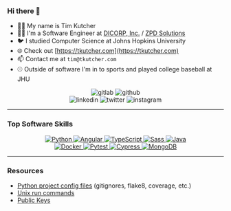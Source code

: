 ### Hi there 👋

- 🙋‍♂️ My name is Tim Kutcher
- 🧑‍💻 I'm a Software Engineer at [DICORP, Inc.](https://dicorp.com) / [ZPD Solutions](https://zpdsolutions.com)
- 🐦 I studied Computer Science at Johns Hopkins University
- 🌐 Check out [https://tkutcher.com](https://tkutcher.com)
- 📫 Contact me at `tim@tkutcher.com`
- ⚾ Outside of software I'm in to sports and played college baseball at JHU

<div align="center">
  <img src="https://img.shields.io/static/v1?label=GitLab&message=@tkutcher&logo=gitlab&labelColor=292961&color=4a4a4a&link=https://gitlab.com/tkutcher&style=for-the-badge" alt="gitlab" href="https://gitlab.com/tkutcher"/>
  
  <img src="https://img.shields.io/static/v1?label=GitHub&message=@tkutcher&logo=github&color=4a4a4a&link=https://github.com/tkutcher&labelColor=2fc453&style=for-the-badge" alt="github" href="https://github.com/tkutcher"/>
</div>

<div align="center">
  <img src="https://img.shields.io/static/v1?label=&labelColor=404040&message=LinkedIn&logo=linkedin&color=0077b5&link=https://www.linkedin.com/in/tim-kutcher-a7831416a/&style=for-the-badge" alt="linkedin" href="https://www.linkedin.com/in/tim-kutcher-a7831416a/"/>

  <img src="https://img.shields.io/static/v1?label=&labelColor=404040&message=@tkutcher_&logo=twitter&color=00acee&logoColor=00acee&link=https://twitter.com/tkutcher_&style=for-the-badge" alt="twitter" href="https://twitter.com/tkutcher_"/>

  <img src="https://img.shields.io/static/v1?label=&labelColor=E1306C&message=@tkutcher_&logo=instagram&color=404040&link=https://www.instagram.com/tkutcher_/&logoColor=ffffff&style=for-the-badge" alt="instagram" href="https://www.instagram.com/tkutcher_"/>
</div>

---
### Top Software Skills

<div align="center">
<a href="https://python.org">
    <img src="https://img.shields.io/badge/%20-Python-4B8BBE?logo=python&labelColor=FFE873" alt="Python">
</a>
  
<a href="https://angular.io/">
    <img src="https://img.shields.io/badge/%20-Angular-de0031?logo=angular&labelColor=303030" alt="Angular">
</a>

<a href="https://www.typescriptlang.org/">
    <img src="https://img.shields.io/badge/%20-TypeScript-303030?logo=typescript&labelColor=E0E0E0" alt="TypeScript">
</a>

<a href="https://sass-lang.com/">
    <img src="https://img.shields.io/badge/%20-Sass-cf649a?logo=sass&labelColor=F5F5F5" alt="Sass">
</a>
 
<a href="https://www.oracle.com/java/">
    <img src="https://img.shields.io/badge/%20-Java-393631?logo=java&labelColor=393631" alt="Java">
</a>
  
</div>
  
<div align="center">
  
  
<a href="https://www.docker.com/">
    <img src="https://img.shields.io/badge/%20-Docker-2397ec?logo=docker&labelColor=393631" alt="Docker">
</a>

<a href="https://pytest.org/">
    <img src="https://img.shields.io/badge/%20-Pytest-c9d329?logo=pytest&labelColor=393631" alt="Pytest">
</a>
  
<a href="https://www.cypress.io/">
    <img src="https://img.shields.io/badge/%20-Cypress-09c28e?logo=cypress&labelColor=393631" alt="Cypress">
</a>
  
<a href="https://www.mongodb.com/">
    <img src="https://img.shields.io/badge/%20-MongoDB-12a952?logo=mongodb&labelColor=393631" alt="MongoDB">
</a>
  
</div>


----

### Resources
- [Python project config files](configs/python) (gitignores, flake8, coverage, etc.)
- [Unix run commands](rc/)
- [Public Keys](keys)
